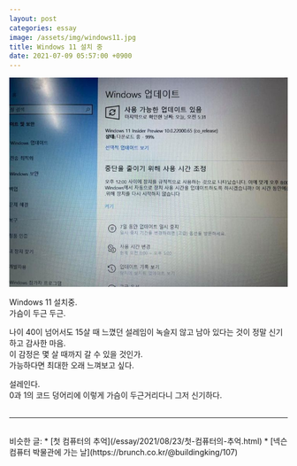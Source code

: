 ```yaml
---
layout: post
categories: essay
image: /assets/img/windows11.jpg
title: Windows 11 설치 중
date: 2021-07-09 05:57:00 +0900
---
```


![](/assets/img/windows11.jpg)

Windows 11 설치중.  
가슴이 두근 두근.

나이 40이 넘어서도 15살 때 느꼈던 설레임이 녹슬지 않고 남아 있다는 것이 정말 신기하고 감사한 마음.  
이 감정은 몇 살 때까지 갈 수 있을 것인가.  
가능하다면 최대한 오래 느껴보고 싶다.

설레인다.  
0과 1의 코드 덩어리에 이렇게 가슴이 두근거리다니 그저 신기하다.
<br>
<br>

---

<br>
비슷한 글:
* [첫 컴퓨터의 추억](/essay/2021/08/23/첫-컴퓨터의-추억.html)
* [넥슨 컴퓨터 박물관에 가는 날](https://brunch.co.kr/@buildingking/107)